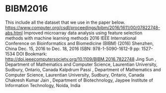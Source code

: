 # BIBM2016
This include all the dataset that we use in the paper below.
https://www.computer.org/csdl/proceedings/bibm/2016/1611/00/07822748-abs.html
Improved microarray data analysis using feature selection methods with machine learning methods
2016 IEEE International Conference on Bioinformatics and Biomedicine (BIBM) (2016)
Shenzhen, China
Dec. 15, 2016 to Dec. 18, 2016
ISBN: 978-1-5090-1612-9
pp: 1527-1534
DOI Bookmark: http://doi.ieeecomputersociety.org/10.1109/BIBM.2016.7822748
Jing Sun , Department of Mathematics and Computer Science, Laurentian University, Sudbury, Ontario, Canada
Kalpdrum Passi , Department of Mathematics and Computer Science, Laurentian University, Sudbury, Ontario, Canada
Chakresh Kumar Jain , Department of Biotechnology, Jaypee Institute of Information Technology, Noida, India

